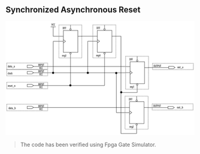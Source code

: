 ## Synchronized Asynchronous Reset

![](sync_async_reset.png)

> The code has been verified using Fpga Gate Simulator.
